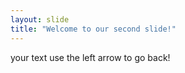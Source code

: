 ```yaml
---
layout: slide
title: "Welcome to our second slide!"
---
```

your text
use the left arrow to go back! 